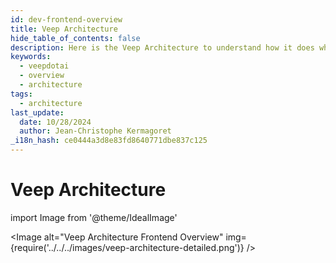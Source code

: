 ```yaml
---
id: dev-frontend-overview
title: Veep Architecture
hide_table_of_contents: false
description: Here is the Veep Architecture to understand how it does what it does
keywords:
  - veepdotai
  - overview
  - architecture
tags:
  - architecture
last_update:
  date: 10/28/2024
  author: Jean-Christophe Kermagoret
_i18n_hash: ce0444a3d8e83fd8640771dbe837c125
---
```

# Veep Architecture

<div class="w70">
import Image from '@theme/IdealImage'

<Image alt="Veep Architecture Frontend Overview" img={require('../../../images/veep-architecture-detailed.png')} />
</div>
